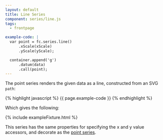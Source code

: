```yaml
---
layout: default
title: Line Series
component: series/line.js
tags:
  - frontpage

example-code: |
  var point = fc.series.line()
      .xScale(xScale)
      .yScale(yScale);

  container.append('g')
      .datum(data)
      .call(point);
---
```


The point series renders the given data as a line, constructed from an SVG `path`:

{% highlight javascript %}
{{ page.example-code }}
{% endhighlight %}

Which gives the following:

{% include exampleFixture.html %}

This series has the same properties for specifying the x and y value accessors, and decorate as the [point series](#point).

